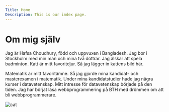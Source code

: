 ```yaml
---
Title: Home
Description: This is our index page.
---
```


Om mig själv
==========================

Jag är Hafsa Choudhury, född och uppvuxen i Bangladesh. Jag bor i Stockholm med min man och mina två döttrar. Jag älskar att spela badminton. Katt är mitt favoritdjur. Så jag lägger in kattens bild här.

Matematik är mitt favoritämne. Så jag gjorde mina kandidat- och masterexamen i matematik. Under mina kandidatstudier hade jag några kurser i datavetenskap. Mitt intresse för datavetenskap började på den tiden. Jag har börjat läsa webbprogrammering på BTH med drömmen om att bli webbprogrammerare.

![cat](%assets_url%/img/cat.jpeg)


